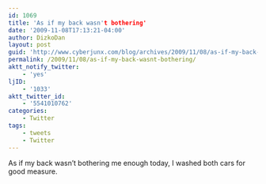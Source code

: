 ```yaml
---
id: 1069
title: 'As if my back wasn't bothering'
date: '2009-11-08T17:13:21-04:00'
author: DizkoDan
layout: post
guid: 'http://www.cyberjunx.com/blog/archives/2009/11/08/as-if-my-back-wasnt-bothering/'
permalink: /2009/11/08/as-if-my-back-wasnt-bothering/
aktt_notify_twitter:
    - 'yes'
ljID:
    - '1033'
aktt_twitter_id:
    - '5541010762'
categories:
    - Twitter
tags:
    - tweets
    - Twitter
---
```


As if my back wasn’t bothering me enough today, I washed both cars for good measure.